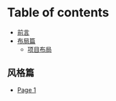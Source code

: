 # Table of contents

* [前言](README.md)
* [布局篇](bu-ju-pian/README.md)
  * [项目布局](布局篇/项目布局.md)

## 风格篇

* [Page 1](feng-ge-pian/page-1.md)
